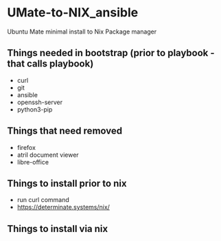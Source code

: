 # UMate-to-NIX_ansible
Ubuntu Mate minimal install to Nix Package manager

## Things needed in bootstrap (prior to playbook - that calls playbook)
- curl
- git
- ansible
- openssh-server
- python3-pip


## Things that need removed
- firefox
- atril document viewer
- libre-office

## Things to install prior to nix
- run curl command
-   https://determinate.systems/nix/

## Things to install via nix

